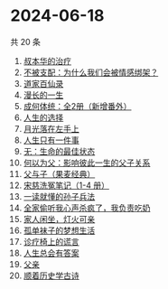 # 2024-06-18

共 20 条

<!-- BEGIN WEREAD -->
<!-- 最后更新时间 2024-06-18 05:01:01 +0800 -->
1. [叔本华的治疗](https://weread.qq.com/web/bookDetail/3fc3291072937a1c3fcc453)
1. [不被支配：为什么我们会被情感绑架？](https://weread.qq.com/web/bookDetail/2c132990813ab8eb0g0100e3)
1. [道家百仙录](https://weread.qq.com/web/bookDetail/c42324c0813ab763ag018ab3)
1. [漫长的一生](https://weread.qq.com/web/bookDetail/fe332ec0813ab8eabg0176c4)
1. [成何体统：全2册（新增番外）](https://weread.qq.com/web/bookDetail/e19325a0813ab6fefg010a1c)
1. [人生的选择](https://weread.qq.com/web/bookDetail/a4832fb0813ab77b5g0161ff)
1. [月光落在左手上](https://weread.qq.com/web/bookDetail/5a332920813ab70afg017e9b)
1. [人生只有一件事](https://weread.qq.com/web/bookDetail/1d932fb0813ab78beg017bc3)
1. [无：生命的最佳状态](https://weread.qq.com/web/bookDetail/38c32bd0813ab8eb4g01035c)
1. [何以为父：影响彼此一生的父子关系](https://weread.qq.com/web/bookDetail/b0c32a80813ab881ag0168fe)
1. [父与子（果麦经典）](https://weread.qq.com/web/bookDetail/319326905c7a40319870255)
1. [宋慈洗冤笔记（1-4 册）](https://weread.qq.com/web/bookDetail/bea326d0813ab7fcag016618)
1. [一读就懂的孙子兵法](https://weread.qq.com/web/bookDetail/500327c0813ab8bb3g01417a)
1. [全家偷听我心声杀疯了，我负责吃奶](https://weread.qq.com/web/bookDetail/3d232a10813ab8eafg01768b)
1. [家人闲坐，灯火可亲](https://weread.qq.com/web/bookDetail/10c320a071db56db10cbf8c)
1. [孤单袜子的梦想生活](https://weread.qq.com/web/bookDetail/20332f60813ab8e82g013db5)
1. [诊疗椅上的谎言](https://weread.qq.com/web/bookDetail/57e32d005d14b257e5953c5)
1. [人生总会有答案](https://weread.qq.com/web/bookDetail/e1c32810813ab89bcg0125fc)
1. [父亲](https://weread.qq.com/web/bookDetail/c5932a1072a2add9c59b123)
1. [顺着历史学古诗](https://weread.qq.com/web/bookDetail/a67322907260a990a67581d)
<!-- END WEREAD -->